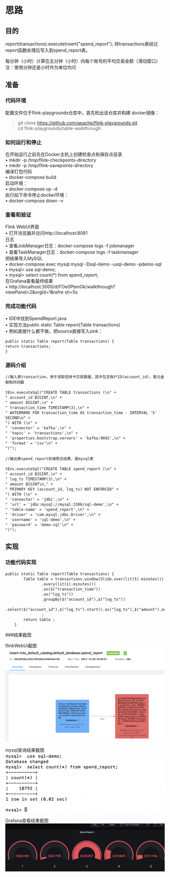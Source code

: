 # 思路


## 目的

report(transactions).executeInsert("spend_report");
将transactions表经过report函数处理后写入到spend_report表。

每分钟（小时）计算在五分钟（小时）内每个账号的平均交易金额（滑动窗口）  
注：使用分钟还是小时作为单位均可



## 准备

### 代码环境

配置文件位于flink-playgrounds仓库中，首先检出该仓库并构建
docker镜像：
> git clone https://github.com/apache/flink-playgrounds.git  
> cd flink-playgrounds/table-walkthrough 

### 如何运行和停止

在开始运行之前先在Docker主机上创建检查点和保存点目录   
• mkdir -p /tmp/flink-checkpoints-directory   
• mkdir -p /tmp/flink-savepoints-directory   
编译打包代码   
• docker-compose build   
启动环境：   
• docker-compose up -d   
执行如下命令停止docker环境：   
• docker-compose down -v   

### 查看和验证

Flink WebUI界面   
• 打开浏览器并访问http://localhost:8081   
日志   
• 查看JobManager日志：docker-compose logs -f jobmanager   
• 查看TaskManager日志：docker-compose logs -f taskmanager   
把结果导入MySQL   
• docker-compose exec mysql mysql -Dsql-demo -usql-demo -pdemo-sql   
• mysql> use sql-demo;   
• mysql> select count(*) from spend_report;    
在Grafana查看最终结果   
• http://localhost:3000/d/FOe0PbmGk/walkthrough?viewPanel=2&orgId=1&refre
sh=5s

### 完成功能代码

• IDE中找到SpendReport.java   
• 实现方法public static Table report(Table transactions)   
• 例如直接什么都不做，把source直接写入sink： 
```
public static Table report(Table transactions) {   
return transactions;   
}
```  

### 源码介绍

```
//输入表transaction，用于读取信用卡交易数据，其中包含账户ID(account_id)，美元金额和时间戳

tEnv.executeSql("CREATE TABLE transactions (\n" +
" account_id BIGINT,\n" +
" amount BIGINT,\n" +
" transaction_time TIMESTAMP(3),\n" +
" WATERMARK FOR transaction_time AS transaction_time - INTERVAL '5' SECOND\n" +
") WITH (\n" +
" 'connector' = 'kafka',\n" +
" 'topic' = 'transactions',\n" +
" 'properties.bootstrap.servers' = 'kafka:9092',\n" +
" 'format' = 'csv'\n" +
")");

//输出表spend_report存储聚合结果，是mysql表

tEnv.executeSql("CREATE TABLE spend_report (\n" +
" account_id BIGINT,\n" +
" log_ts TIMESTAMP(3),\n" +
" amount BIGINT\n," +
" PRIMARY KEY (account_id, log_ts) NOT ENFORCED" +
") WITH (\n" +
" 'connector' = 'jdbc',\n" +
" 'url' = 'jdbc:mysql://mysql:3306/sql-demo',\n" +
" 'table-name' = 'spend_report',\n" +
" 'driver' = 'com.mysql.jdbc.Driver',\n" +
" 'username' = 'sql-demo',\n" +
" 'password' = 'demo-sql'\n" +
")");
```

## 实现

### 功能代码实现

```
public static Table report(Table transactions) {
        Table table = transactions.window(Slide.over(lit(5).minutes())
                .every(lit(1).minutes())
                .on($("transaction_time"))
                .as("log_ts"))
                .groupBy($("account_id"),$("log_ts"))
                .select($("account_id"),$("log_ts").start().as("log_ts"),$("amount").avg().as("amount"))
                ;
        return table ;
    }
```

###结果截图

flinkWebUi截图
![flinkWebUi截图.png](flinkWebUi截图.png)

mysql查询结果截图
![mysql查询结果截图.png](mysql查询结果截图.png)

Grafana查看结果截图
![Grafana查看结果截图.png](Grafana查看结果截图.png)


